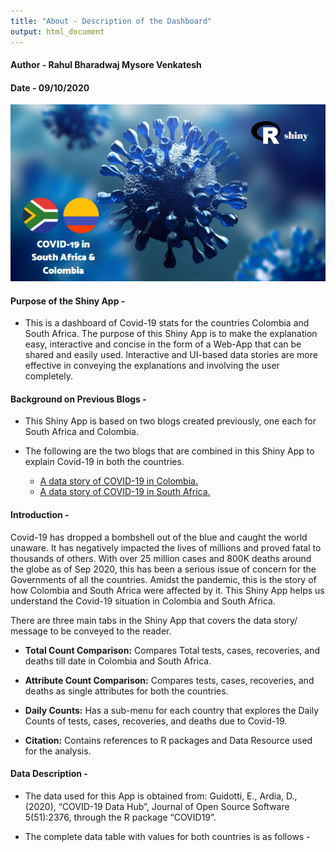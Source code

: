 ```yaml
---
title: "About - Description of the Dashboard"
output: html_document
---
```


#### Author - Rahul Bharadwaj Mysore Venkatesh
#### Date - 09/10/2020

![](Covid.PNG)

#### **Purpose of the Shiny App -**

* This is a dashboard of Covid-19 stats for the countries Colombia and South Africa. The purpose of this Shiny App is to make the explanation easy, interactive and concise in the form of a Web-App that can be shared and easily used. Interactive and UI-based data stories are more effective in conveying the explanations and involving the user completely.

#### **Background on Previous Blogs -** 

* This Shiny App is based on two blogs created previously, one each for South Africa and Colombia.

* The following are the two blogs that are combined in this Shiny App to explain Covid-19 in both the countries.

  + [A data story of COVID-19 in Colombia.](https://rahul-bharadwaj.netlify.app/posts/covid-19-col/)
  + [A data story of COVID-19 in South Africa.](https://rahul-bharadwaj.netlify.app/posts/covid-19-sa/)
  
#### **Introduction -**

Covid-19 has dropped a bombshell out of the blue and caught the world unaware. It has negatively impacted the lives of millions and proved fatal to thousands of others. With over 25 million cases and 800K deaths around the globe as of Sep 2020, this has been a serious issue of concern for the Governments of all the countries. Amidst the pandemic, this is the story of how Colombia and South Africa were affected by it. This Shiny App helps us understand the Covid-19 situation in Colombia and South Africa.

There are three main tabs in the Shiny App that covers the data story/ message to be conveyed to the reader.

* **Total Count Comparison:** Compares Total tests, cases, recoveries, and deaths till date in Colombia and South Africa.

* **Attribute Count Comparison:** Compares tests, cases, recoveries, and deaths as single attributes for both the countries.

* **Daily Counts:** Has a sub-menu for each country that explores the Daily Counts of tests, cases, recoveries, and deaths due to Covid-19.

* **Citation:** Contains references to R packages and Data Resource used for the analysis.

#### **Data Description -**

* The data used for this App is obtained from: Guidotti, E., Ardia, D., (2020), “COVID-19 Data Hub”, Journal of Open Source Software 5(51):2376, through the R package “COVID19”.

* The complete data table with values for both countries is as follows -